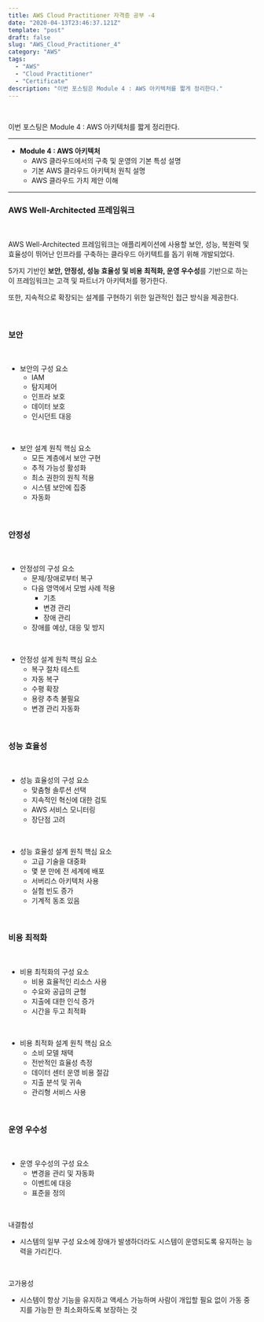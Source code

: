 ```yaml
---
title: AWS Cloud Practitioner 자격증 공부 -4
date: "2020-04-13T23:46:37.121Z"
template: "post"
draft: false
slug: "AWS_Cloud_Practitioner_4"
category: "AWS"
tags:
  - "AWS"
  - "Cloud Practitioner"
  - "Certificate"
description: "이번 포스팅은 Module 4 : AWS 아키텍처를 짧게 정리한다."
---
```


<br/>

이번 포스팅은 Module 4 : AWS 아키텍처를 짧게 정리한다.

---

* **Module 4 : AWS 아키텍처**
	* AWS 클라우드에서의 구축 및 운영의 기본 특성 설명
	* 기본 AWS 클라우드 아키텍처 원칙 설명
	* AWS 클라우드 가치 제안 이해

---

### AWS Well-Architected 프레임워크

<br/>

AWS Well-Architected 프레임워크는 애플리케이션에 사용할 보안, 성능, 복원력 및 효율성이 뛰어난 인프라를 구축하는 클라우드 아키텍트를 돕기 위해 개발되었다.<br/>

5가지 기반인 **보안, 안정성, 성능 효율성 및 비용 최적화, 운영 우수성**를 기반으로 하는 이 프레임워크는 고객 및 파트너가 아키텍처를 평가한다.<br/>

또한, 지속적으로 확장되는 설계를 구현하기 위한 일관적인 접근 방식을 제공한다.<br/>

<br/>

### 보안

<br/>

* 보안의 구성 요소
	* IAM
	* 탐지제어
	* 인프라 보호
	* 데이터 보호
	* 인시던트 대응

<br/>

* 보안 설계 원칙 핵심 요소
	* 모든 계층에서 보안 구현
	* 추적 가능성 활성화
	* 최소 권한의 원칙 적용
	* 시스템 보안에 집중
	* 자동화

<br/>

### 안정성

<br/>

* 안정성의 구성 요소
	* 문제/장애로부터 복구
	* 다음 영역에서 모범 사례 적용
		* 기초
		* 변경 관리
		* 장애 관리
	* 장애를 예상, 대응 및 방지

<br/>

* 안정성 설계 원칙 핵심 요소
	* 복구 절차 테스트
	* 자동 복구
	* 수평 확장
	* 용량 추측 불필요
	* 변경 관리 자동화

<br/>

### 성능 효율성

<br/>

* 성능 효율성의 구성 요소
	* 맞춤형 솔루션 선택
	* 지속적인 혁신에 대한 검토
	* AWS 서비스 모니터링
	* 장단점 고려

<br/>

* 성능 효율성 설계 원칙 핵심 요소
	* 고급 기술을 대중화
	* 몇 분 만에 전 세계에 배포
	* 서버리스 아키텍처 사용
	* 실험 빈도 증가
	* 기계적 동조 있음

<br/>

### 비용 최적화

<br/>

* 비용 최적화의 구성 요소
	* 비용 효율적인 리소스 사용
	* 수요와 공급의 균형
	* 지출에 대한 인식 증가
	* 시간을 두고 최적화

<br/>

* 비용 최적화 설계 원칙 핵심 요소
	* 소비 모델 채택
	* 전반적인 효율성 측정
	* 데이터 센터 운영 비용 절감
	* 지출 분석 및 귀속
	* 관리형 서비스 사용

<br/>

### 운영 우수성

<br/>

* 운영 우수성의 구성 요소
	* 변경을 관리 및 자동화
	* 이벤트에 대응
	* 표준을 정의

<br/>

내결함성
* 시스템의 일부 구성 요소에 장애가 발생하더라도 시스템이 운영되도록 유지하는 능력을 가리킨다.

<br/>

고가용성
* 시스템이 항상 기능을 유지하고 액세스 가능하며 사람이 개입할 필요 없이 가동 중지를 가능한 한 최소화하도록 보장하는 것

<br/>